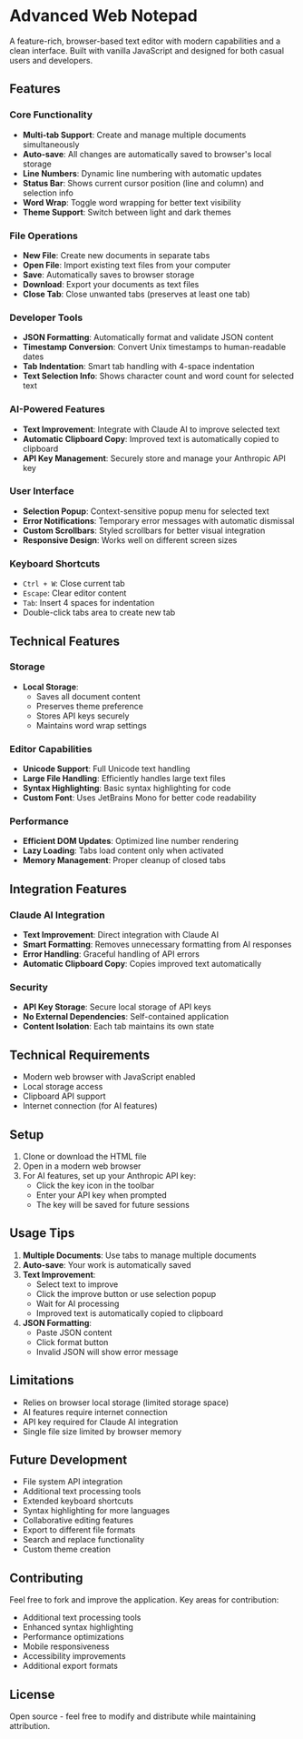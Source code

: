 # Advanced Web Notepad

A feature-rich, browser-based text editor with modern capabilities and a clean interface. Built with vanilla JavaScript and designed for both casual users and developers.

## Features

### Core Functionality
- **Multi-tab Support**: Create and manage multiple documents simultaneously
- **Auto-save**: All changes are automatically saved to browser's local storage
- **Line Numbers**: Dynamic line numbering with automatic updates
- **Status Bar**: Shows current cursor position (line and column) and selection info
- **Word Wrap**: Toggle word wrapping for better text visibility
- **Theme Support**: Switch between light and dark themes

### File Operations
- **New File**: Create new documents in separate tabs
- **Open File**: Import existing text files from your computer
- **Save**: Automatically saves to browser storage
- **Download**: Export your documents as text files
- **Close Tab**: Close unwanted tabs (preserves at least one tab)

### Developer Tools
- **JSON Formatting**: Automatically format and validate JSON content
- **Timestamp Conversion**: Convert Unix timestamps to human-readable dates
- **Tab Indentation**: Smart tab handling with 4-space indentation
- **Text Selection Info**: Shows character count and word count for selected text

### AI-Powered Features
- **Text Improvement**: Integrate with Claude AI to improve selected text
- **Automatic Clipboard Copy**: Improved text is automatically copied to clipboard
- **API Key Management**: Securely store and manage your Anthropic API key

### User Interface
- **Selection Popup**: Context-sensitive popup menu for selected text
- **Error Notifications**: Temporary error messages with automatic dismissal
- **Custom Scrollbars**: Styled scrollbars for better visual integration
- **Responsive Design**: Works well on different screen sizes

### Keyboard Shortcuts
- `Ctrl + W`: Close current tab
- `Escape`: Clear editor content
- `Tab`: Insert 4 spaces for indentation
- Double-click tabs area to create new tab

## Technical Features

### Storage
- **Local Storage**: 
  - Saves all document content
  - Preserves theme preference
  - Stores API keys securely
  - Maintains word wrap settings

### Editor Capabilities
- **Unicode Support**: Full Unicode text handling
- **Large File Handling**: Efficiently handles large text files
- **Syntax Highlighting**: Basic syntax highlighting for code
- **Custom Font**: Uses JetBrains Mono for better code readability

### Performance
- **Efficient DOM Updates**: Optimized line number rendering
- **Lazy Loading**: Tabs load content only when activated
- **Memory Management**: Proper cleanup of closed tabs

## Integration Features

### Claude AI Integration
- **Text Improvement**: Direct integration with Claude AI
- **Smart Formatting**: Removes unnecessary formatting from AI responses
- **Error Handling**: Graceful handling of API errors
- **Automatic Clipboard Copy**: Copies improved text automatically

### Security
- **API Key Storage**: Secure local storage of API keys
- **No External Dependencies**: Self-contained application
- **Content Isolation**: Each tab maintains its own state

## Technical Requirements
- Modern web browser with JavaScript enabled
- Local storage access
- Clipboard API support
- Internet connection (for AI features)

## Setup
1. Clone or download the HTML file
2. Open in a modern web browser
3. For AI features, set up your Anthropic API key:
   - Click the key icon in the toolbar
   - Enter your API key when prompted
   - The key will be saved for future sessions

## Usage Tips
1. **Multiple Documents**: Use tabs to manage multiple documents
2. **Auto-save**: Your work is automatically saved
3. **Text Improvement**:
   - Select text to improve
   - Click the improve button or use selection popup
   - Wait for AI processing
   - Improved text is automatically copied to clipboard
4. **JSON Formatting**:
   - Paste JSON content
   - Click format button
   - Invalid JSON will show error message

## Limitations
- Relies on browser local storage (limited storage space)
- AI features require internet connection
- API key required for Claude AI integration
- Single file size limited by browser memory

## Future Development
- File system API integration
- Additional text processing tools
- Extended keyboard shortcuts
- Syntax highlighting for more languages
- Collaborative editing features
- Export to different file formats
- Search and replace functionality
- Custom theme creation

## Contributing
Feel free to fork and improve the application. Key areas for contribution:
- Additional text processing tools
- Enhanced syntax highlighting
- Performance optimizations
- Mobile responsiveness
- Accessibility improvements
- Additional export formats

## License
Open source - feel free to modify and distribute while maintaining attribution.
